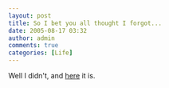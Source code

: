 ```yaml
---
layout: post
title: So I bet you all thought I forgot...
date: 2005-08-17 03:32
author: admin
comments: true
categories: [Life]
---
```

Well I didn&apos;t, and <a href="http://www.soldiersofragnarok.com/audioblog/audioblog1.mp3">here</a> it is.
